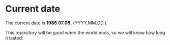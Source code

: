 # Current date

The current date is **1986.07.08.** (YYYY.MM.DD.)

This repository will be good when the world ends, so we will know how long it lasted.